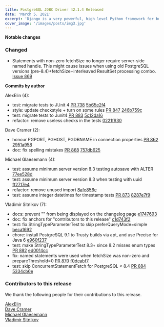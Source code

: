 ```yaml
---
title: PostgreSQL JDBC Driver 42.1.4 Released
date: 'March 5, 2021'
excerpt: 'Django is a very powerful, high level Python framework for building web applications'
cover_image: '/images/posts/img3.jpg'
---
```


**Notable changes**

### Changed

- Statements with non-zero fetchSize no longer require server-side named handle. This might cause issues when using old PostgreSQL versions (pre-8.4)+fetchSize+interleaved ResultSet processing combo. [Issue 869](https://github.com/pgjdbc/pgjdbc/issues/869)

<!--more-->

**Commits by author**

AlexElin (4):

- test: migrate tests to JUnit 4 [PR 738](https://github.com/pgjdbc/pgjdbc/pull/738) [5b65e2f4](https://github.com/pgjdbc/pgjdbc/commit/5b65e2f45b1cb130b4380b31ff6c0c73210d9fe0)
- style: update checkstyle + turn on some rules [PR 847](https://github.com/pgjdbc/pgjdbc/pull/847) [246b759c](https://github.com/pgjdbc/pgjdbc/commit/246b759cdc264c2732717dbd6ff9f8f472024196)
- test: migrate tests to Junit4 [PR 883](https://github.com/pgjdbc/pgjdbc/pull/883) [5c12da16](https://github.com/pgjdbc/pgjdbc/commit/5c12da16d3aa17d299e942c4a2b3647674422920)
- refactor: remove useless checks in the tests [0221f930](https://github.com/pgjdbc/pgjdbc/commit/0221f930b35a6f24e539ac4740886fafaebcaeac)

Dave Cramer (2):

- honour PGPORT, PGHOST, PGDBNAME in connection properties [PR 862](https://github.com/pgjdbc/pgjdbc/pull/862) [2951a958](https://github.com/pgjdbc/pgjdbc/commit/2951a9583b8ea1b1b0e933896ff4be95628f834e)
- doc: fix spelling mistakes [PR 868](https://github.com/pgjdbc/pgjdbc/pull/868) [757db625](https://github.com/pgjdbc/pgjdbc/commit/757db62590f4f7b72cf565680ab79eda7880f2b3)

Michael Glaesemann (4):

- test: assume minimum server version 8.3 testing autosave with ALTER [77ee528d](https://github.com/pgjdbc/pgjdbc/commit/77ee528d021ccdf740b19f9ed48259ece5df7705)
- test: assume minimum server version 8.3 when testing with uuid [ff2717e4](https://github.com/pgjdbc/pgjdbc/commit/ff2717e42a8c0394e6cde4527ed1f721ffa9fb84)
- refactor: remove unused import [8afe856e](https://github.com/pgjdbc/pgjdbc/commit/8afe856e5ea22870cf1489ec1fd328efee6b7426)
- test: assume integer datetimes for timestamp tests [PR 873](https://github.com/pgjdbc/pgjdbc/pull/873) [8287e7f9](https://github.com/pgjdbc/pgjdbc/commit/8287e7f92f890a41f8d2b51980157a92e1cd57e8)

Vladimir Sitnikov (7):

- docs: prevent "<!--more-->" from being displayed on the changelog page [e1747693](https://github.com/pgjdbc/pgjdbc/commit/e174769363d12941b8e95d90d0459751351ea4e1)
- doc: fix anchors for "contributors to this release" [c1d743f2](https://github.com/pgjdbc/pgjdbc/commit/c1d743f2408df8b377bc9d8440717541a5b627e3)
- test: fix StringTypeParameterTest to skip preferQueryMode=simple [beca1692](https://github.com/pgjdbc/pgjdbc/commit/beca16922b455a6a00c655df8a3b701d008aad6e)
- chore: install PostgreSQL 9.1 to Trusty builds via apt, and use Precise for Java 6 [e960f237](https://github.com/pgjdbc/pgjdbc/commit/e960f2373a8de8b1b58fa199ee85a8b73ae684d2)
- test: make StringTypeParameterTest 8.3+ since 8.2 misses enum types [PR 882](https://github.com/pgjdbc/pgjdbc/pull/882) [ed0014cc](https://github.com/pgjdbc/pgjdbc/commit/ed0014cc03cedde76003a84c06a4f7b95b823de0)
- fix: named statements were used when fetchSize was non-zero and prepareThreshold=0 [PR 870](https://github.com/pgjdbc/pgjdbc/pull/870) [f0deabf7](https://github.com/pgjdbc/pgjdbc/commit/f0deabf7d87bb5bffeb84e9cd686eeb632aa9687)
- test: skip ConcurrentStatementFetch for PostgreSQL < 8.4 [PR 884](https://github.com/pgjdbc/pgjdbc/pull/884) [5334cb6e](https://github.com/pgjdbc/pgjdbc/commit/5334cb6ef7554bba255f00baf4ff3220f16e31ea)

<a name="contributors_{{ page.version }}"></a>

### Contributors to this release

We thank the following people for their contributions to this release.

[AlexElin](https://github.com/AlexElin)  
[Dave Cramer](davec@postgresintl.com)  
[Michael Glaesemann](https://github.com/grzm)  
[Vladimir Sitnikov](https://github.com/vlsi)

